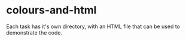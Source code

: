 # colours-and-html

Each task has it's own directory, with an HTML file that can be used to demonstrate the code.
